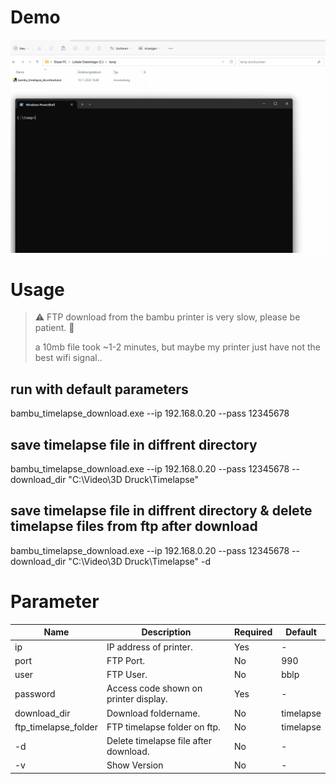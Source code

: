 # Demo
![demo.gif](docs%2Fimages%2Fdemo.gif)

# Usage
> ⚠️ FTP download from the bambu printer is very slow, please be patient. 🙂 
> 
> a 10mb file took ~1-2 minutes, but maybe my printer just have not the best wifi signal..

## run with default parameters
bambu_timelapse_download.exe --ip 192.168.0.20 --pass 12345678

## save timelapse file in diffrent directory
bambu_timelapse_download.exe --ip 192.168.0.20 --pass 12345678 --download_dir "C:\Video\3D Druck\Timelapse"

## save timelapse file in diffrent directory & delete timelapse files from ftp after download
bambu_timelapse_download.exe --ip 192.168.0.20 --pass 12345678 --download_dir "C:\Video\3D Druck\Timelapse" -d

# Parameter
| Name                 | Description                           | Required | Default   |
|----------------------|---------------------------------------|----------|-----------|
| ip                   | IP address of printer.                | Yes      | -         |
| port                 | FTP Port.                             | No       | 990       |
| user                 | FTP User.                             | No       | bblp      |
| password             | Access code shown on printer display. | Yes      | -         |
| download_dir         | Download foldername.                  | No       | timelapse |
| ftp_timelapse_folder | FTP timelapse folder on ftp.          | No       | timelapse |
| -d                   | Delete timelapse file after download. | No       | -         |
| -v                   | Show Version                          | No       | -         |